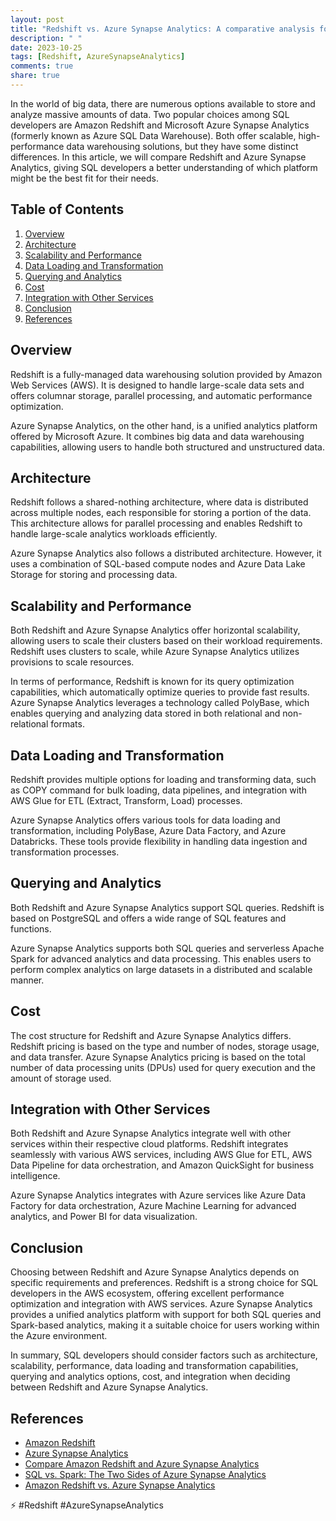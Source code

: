 ```yaml
---
layout: post
title: "Redshift vs. Azure Synapse Analytics: A comparative analysis for SQL developers."
description: " "
date: 2023-10-25
tags: [Redshift, AzureSynapseAnalytics]
comments: true
share: true
---
```


In the world of big data, there are numerous options available to store and analyze massive amounts of data. Two popular choices among SQL developers are Amazon Redshift and Microsoft Azure Synapse Analytics (formerly known as Azure SQL Data Warehouse). Both offer scalable, high-performance data warehousing solutions, but they have some distinct differences. In this article, we will compare Redshift and Azure Synapse Analytics, giving SQL developers a better understanding of which platform might be the best fit for their needs.

## Table of Contents
1. [Overview](#overview)
2. [Architecture](#architecture)
3. [Scalability and Performance](#scalability-and-performance)
4. [Data Loading and Transformation](#data-loading-and-transformation)
5. [Querying and Analytics](#querying-and-analytics)
6. [Cost](#cost)
7. [Integration with Other Services](#integration-with-other-services)
8. [Conclusion](#conclusion)
9. [References](#references)

## Overview

Redshift is a fully-managed data warehousing solution provided by Amazon Web Services (AWS). It is designed to handle large-scale data sets and offers columnar storage, parallel processing, and automatic performance optimization.

Azure Synapse Analytics, on the other hand, is a unified analytics platform offered by Microsoft Azure. It combines big data and data warehousing capabilities, allowing users to handle both structured and unstructured data.

## Architecture

Redshift follows a shared-nothing architecture, where data is distributed across multiple nodes, each responsible for storing a portion of the data. This architecture allows for parallel processing and enables Redshift to handle large-scale analytics workloads efficiently.

Azure Synapse Analytics also follows a distributed architecture. However, it uses a combination of SQL-based compute nodes and Azure Data Lake Storage for storing and processing data.

## Scalability and Performance

Both Redshift and Azure Synapse Analytics offer horizontal scalability, allowing users to scale their clusters based on their workload requirements. Redshift uses clusters to scale, while Azure Synapse Analytics utilizes provisions to scale resources.

In terms of performance, Redshift is known for its query optimization capabilities, which automatically optimize queries to provide fast results. Azure Synapse Analytics leverages a technology called PolyBase, which enables querying and analyzing data stored in both relational and non-relational formats.

## Data Loading and Transformation

Redshift provides multiple options for loading and transforming data, such as COPY command for bulk loading, data pipelines, and integration with AWS Glue for ETL (Extract, Transform, Load) processes.

Azure Synapse Analytics offers various tools for data loading and transformation, including PolyBase, Azure Data Factory, and Azure Databricks. These tools provide flexibility in handling data ingestion and transformation processes.

## Querying and Analytics

Both Redshift and Azure Synapse Analytics support SQL queries. Redshift is based on PostgreSQL and offers a wide range of SQL features and functions.

Azure Synapse Analytics supports both SQL queries and serverless Apache Spark for advanced analytics and data processing. This enables users to perform complex analytics on large datasets in a distributed and scalable manner.

## Cost

The cost structure for Redshift and Azure Synapse Analytics differs. Redshift pricing is based on the type and number of nodes, storage usage, and data transfer. Azure Synapse Analytics pricing is based on the total number of data processing units (DPUs) used for query execution and the amount of storage used.

## Integration with Other Services

Both Redshift and Azure Synapse Analytics integrate well with other services within their respective cloud platforms. Redshift integrates seamlessly with various AWS services, including AWS Glue for ETL, AWS Data Pipeline for data orchestration, and Amazon QuickSight for business intelligence.

Azure Synapse Analytics integrates with Azure services like Azure Data Factory for data orchestration, Azure Machine Learning for advanced analytics, and Power BI for data visualization.

## Conclusion

Choosing between Redshift and Azure Synapse Analytics depends on specific requirements and preferences. Redshift is a strong choice for SQL developers in the AWS ecosystem, offering excellent performance optimization and integration with AWS services. Azure Synapse Analytics provides a unified analytics platform with support for both SQL queries and Spark-based analytics, making it a suitable choice for users working within the Azure environment.

In summary, SQL developers should consider factors such as architecture, scalability, performance, data loading and transformation capabilities, querying and analytics options, cost, and integration when deciding between Redshift and Azure Synapse Analytics.

## References

- [Amazon Redshift](https://aws.amazon.com/redshift/)
- [Azure Synapse Analytics](https://azure.microsoft.com/en-us/services/synapse-analytics/)
- [Compare Amazon Redshift and Azure Synapse Analytics](https://docs.microsoft.com/en-us/azure/synapse-analytics/synapse-link/amazon-redshift-azure-sql-data-warehouse-compare)  
- [SQL vs. Spark: The Two Sides of Azure Synapse Analytics](https://azure.microsoft.com/en-us/blog/sql-vs-spark-the-two-sides-of-azure-synapse-analytics/)  
- [Amazon Redshift vs. Azure Synapse Analytics](https://www.redeeconsultants.com/blog/amazon-redshift-vs-azure-synapse-analytics-data-warehousing-service-comparison) 

⚡️ #Redshift #AzureSynapseAnalytics